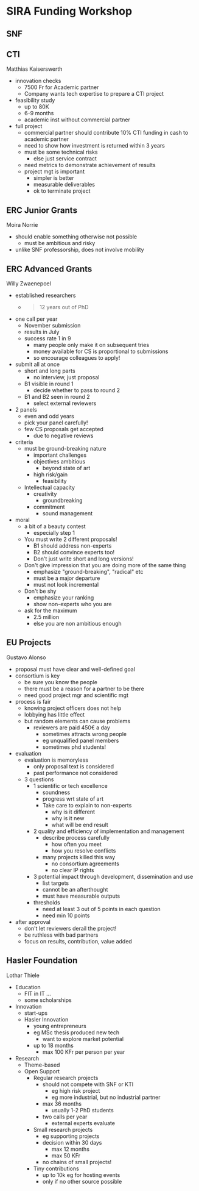 # SIRA Funding Workshop  
  
## SNF  
  
## CTI  
  
Matthias Kaiserswerth  
  
* innovation checks  
    * 7500 Fr for Academic partner  
    * Company wants tech expertise to prepare a CTI project  
* feasibility study  
    * up to 80K  
    * 6-9 months  
    * academic inst without commercial partner  
* full project  
    * commercial partner should contribute 10% CTI funding in cash to academic partner  
    * need to show how investment is returned within 3 years  
    * must be some technical risks  
        * else just service contract  
    * need metrics to demonstrate achievement of results  
    * project mgt is important  
        * simpler is better  
        * measurable deliverables  
        * ok to terminate project  
  
## ERC Junior Grants  
  
Moira Norrie  
  
* should enable something otherwise not possible  
    * must be ambitious and risky  
* unlike SNF professorship, does not involve mobility  
  
## ERC Advanced Grants  
  
Willy Zwaenepoel  
  
* established researchers  
    * > 12 years out of PhD  
* one call per year  
    * November submission  
    * results in July  
    * success rate 1 in 9  
        * many people only make it on subsequent tries  
        * money available for CS is proportional to submissions  
        * so encourage colleagues to apply!  
* submit all at once  
    * short and long parts  
        * no interview, just proposal  
    * B1 visible in round 1  
        * decide whether to pass to round 2  
    * B1 and B2 seen in round 2  
        * select external reviewers  
* 2 panels  
    * even and odd years  
    * pick your panel carefully!  
    * few CS proposals get accepted  
        * due to negative reviews  
* criteria  
    * must be ground-breaking nature  
        * important challenges  
        * objectives ambitious  
            * beyond state of art  
        * high risk/gain  
            * feasibility  
    * Intellectual capacity  
        * creativity  
            * groundbreaking  
        * commitment  
            * sound management  
* moral  
    * a bit of a beauty contest  
        * especially step 1  
    * You must write 2 different proposals!  
        * B1 should address non-experts  
        * B2 should convince experts too!  
        * Don't just write short and long versions!  
    * Don't give impression that you are doing more of the same thing  
        * emphasize "ground-breaking", "radical" etc  
        * must be a major departure  
        * must not look incremental  
    * Don't be shy  
        * emphasize your ranking  
        * show non-experts who you are  
    * ask for the maximum  
        * 2.5 million  
        * else you are non ambitious enough  
  
## EU Projects  
  
Gustavo Alonso  
  
* proposal must have clear and well-defined goal  
* consortium is key  
    * be sure you know the people  
    * there must be a reason for a partner to be there  
    * need good project mgr and scientific mgt  
* process is fair  
    * knowing project officers does not help  
    * lobbying has little effect  
    * but random elements can cause problems  
        * reviewers are paid 450€ a day  
            * sometimes attracts wrong people  
            * eg unqualified panel members  
            * sometimes phd students!  
* evaluation  
    * evaluation is memoryless  
        * only proposal text is considered  
        * past performance not considered  
    * 3 questions  
        * 1 scientific or tech excellence  
            * soundness  
            * progress wrt state of art  
            * Take care to explain to non-experts  
                * why is it different  
                * why is it new  
                * what will be end result  
        * 2 quality and efficiency of implementation and management  
            * describe process carefully  
                * how often you meet  
                * how you resolve conflicts  
            * many projects killed this way  
                * no consortium agreements  
                * no clear IP rights  
        * 3 potential impact through development, dissemination and use  
            * list targets  
            * cannot be an afterthought  
            * must have measurable outputs  
        * thresholds  
            * need at least 3 out of 5 points in each question  
            * need min 10 points  
* after approval  
    * don't let reviewers derail the project!  
    * be ruthless with bad partners  
    * focus on results, contribution, value added  
  
## Hasler Foundation  
  
Lothar Thiele  
  
* Education  
    * FIT in IT ...  
    * some scholarships  
* Innovation  
    * start-ups  
    * Hasler Innovation  
        * young entrepreneurs  
        * eg MSc thesis produced new tech  
            * want to explore market potential  
        * up to 18 months  
            * max 100 KFr per person per year  
* Research  
    * Theme-based  
    * Open Support  
        * Regular research projects  
            * should not compete with SNF or KTI  
                * eg high risk project  
                * eg more industrial, but no industrial partner  
            * max 36 months  
                * usually 1-2 PhD students  
            * two calls per year  
                * external experts evaluate  
        * Small research projects  
            * eg supporting projects  
            * decision within 30 days  
                * max 12 months  
                * max 50 KFr  
            * no chains of small projects!  
        * Tiny contributions  
            * up to 10k eg for hosting events  
            * only if no other source possible  
